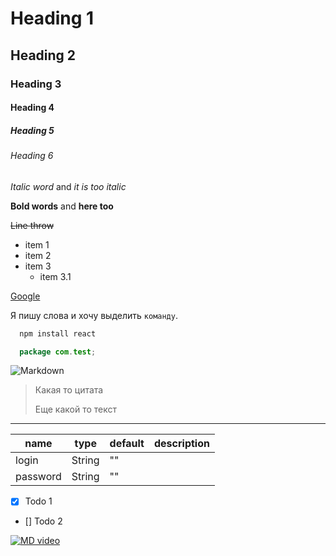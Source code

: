 <!-- Заголовки -->
# Heading 1
## Heading 2
### Heading 3
#### Heading 4
##### Heading 5
###### Heading 6

<!-- Выделения -->
_Italic word_ and *it is too italic*

__Bold words__ and **here too**

~~Line throw~~

<!-- Списки -->
* item 1
* item 2
* item 3
  * item 3.1

<!-- Ссылка -->
[Google](https://google.com)

<!-- Код -->

Я пишу слова и хочу выделить `команду`.

```bash
  npm install react 
```

```Java
  package com.test;
```

<!-- Картинки -->
![Markdown](https://upload.wikimedia.org/wikipedia/commons/thumb/4/48/Markdown-mark.svg/260px-Markdown-mark.svg.png)

<!-- Цитаты -->
> Какая то цитата
> 
> Еще какой то текст

<!-- Горизонтальные разделители -->
***

<!-- Таблицы -->
| name     | type   | default | description |
|----------|--------|---------|-------------|
| login    | String | ""      |             |
| password | String | ""      |             |

<!-- Список дел -->

* [x] Todo 1
* [] Todo 2

<!-- Youtube -->

[![MD video](https://upload.wikimedia.org/wikipedia/commons/thumb/4/48/Markdown-mark.svg/260px-Markdown-mark.svg.png)](https://www.youtube.com/watch?v=jPKi2Addbxw)

